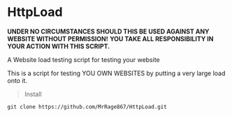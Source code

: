 # HttpLoad

**UNDER NO CIRCUMSTANCES SHOULD THIS BE USED AGAINST ANY WEBSITE WITHOUT PERMISSION!**
**YOU TAKE ALL RESPONSIBILITY IN YOUR ACTION WITH THIS SCRIPT.**

A Website load testing script for testing your website

This is a script for testing YOU OWN WEBSITES by putting a very large load onto it.

>Install
```
git clone https://github.com/MrRage867/HttpLoad.git
```
